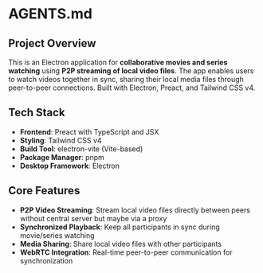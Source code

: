 # AGENTS.md

## Project Overview
This is an Electron application for **collaborative movies and series watching** using **P2P streaming of local video files**. The app enables users to watch videos together in sync, sharing their local media files through peer-to-peer connections. Built with Electron, Preact, and Tailwind CSS v4.

## Tech Stack
- **Frontend**: Preact with TypeScript and JSX
- **Styling**: Tailwind CSS v4
- **Build Tool**: electron-vite (Vite-based)
- **Package Manager**: pnpm
- **Desktop Framework**: Electron

## Core Features
- **P2P Video Streaming**: Stream local video files directly between peers without central server but maybe via a proxy
- **Synchronized Playback**: Keep all participants in sync during movie/series watching
- **Media Sharing**: Share local video files with other participants
- **WebRTC Integration**: Real-time peer-to-peer communication for synchronization
